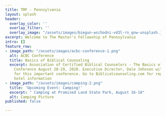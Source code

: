 ```yaml
---
title: TMF - Pennsylvania
layout: splash
header:
  overlay_color: ''
  overlay_filter: ''
  overlay_image: "/assets/images/biegun-wschodni-vd3l-rn_qnw-unsplash.jpg"
excerpt: Welcome to The Master's Fellowship of Pennsylvania
intro: []
feature_row:
- image_path: "/assets/images/acbc-conference-1.png"
  alt: ACBC Conference
  title: Basics of Biblical Counseling
  excerpt: Association of Certified Biblical Counselors - The Basics of Biblical Counseling
    Conference August 28-29, 2020. Executive Director, Dale Johnson will be our speaker
    for this important conference. Go to Biblicalcounseling.com for registration and
    hotel information
- image_path: "/assets/images/camping-2.png"
  title: 'Upcoming Event: Camping!'
  excerpt: " Camping at Promised Land State Park, August 16-18"
  alt: Camping Picture
published: false

---
```


